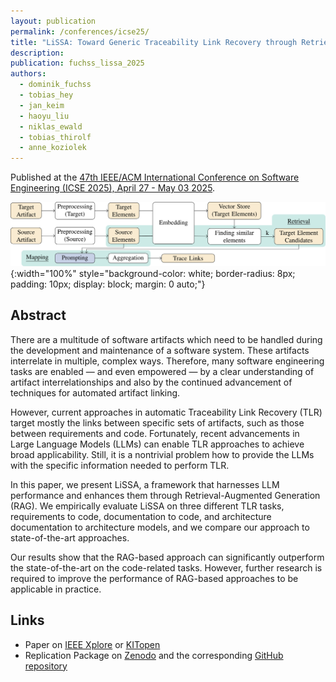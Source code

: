 ```yaml
---
layout: publication
permalink: /conferences/icse25/
title: "LiSSA: Toward Generic Traceability Link Recovery through Retrieval-Augmented Generation"
description:
publication: fuchss_lissa_2025
authors:
  - dominik_fuchss
  - tobias_hey
  - jan_keim
  - haoyu_liu
  - niklas_ewald
  - tobias_thirolf
  - anne_koziolek
---
```


Published at the [47th IEEE/ACM International Conference on Software Engineering (ICSE 2025), April 27 - May 03 2025](https://conf.researchr.org/home/icse-2025/).

![Approach Overview](/assets/img/conferences/icse25-approach.svg){:width="100%" style="background-color: white; border-radius: 8px; padding: 10px; display: block; margin: 0 auto;"}

## Abstract

There are a multitude of software artifacts which need to be handled during the development and maintenance of a software system. These artifacts interrelate in multiple, complex ways.
Therefore, many software engineering tasks are enabled — and even empowered — by a clear understanding of artifact interrelationships and also by the continued advancement of techniques for automated artifact linking.

However, current approaches in automatic Traceability Link Recovery (TLR) target mostly the links between specific sets of artifacts, such as those between requirements and code.
Fortunately, recent advancements in Large Language Models (LLMs) can enable TLR approaches to achieve broad applicability.
Still, it is a nontrivial problem how to provide the LLMs with the specific information needed to perform TLR.

In this paper, we present LiSSA, a framework that harnesses LLM performance and enhances them through Retrieval-Augmented Generation (RAG).
We empirically evaluate LiSSA on three different TLR tasks, requirements to code, documentation to code, and architecture documentation to architecture models, and we compare our approach to state-of-the-art approaches.

Our results show that the RAG-based approach can significantly outperform the state-of-the-art on the code-related tasks.
However, further research is required to improve the performance of RAG-based approaches to be applicable in practice.

## Links

- Paper on [IEEE Xplore](https://doi.org/10.1109/ICSE55347.2025.00186) or [KITopen](https://publikationen.bibliothek.kit.edu/1000179816)
- Replication Package on [Zenodo](https://doi.org/10.5281/zenodo.14714706) and the corresponding [GitHub repository](https://github.com/ardoco/ReplicationPackage-ICSE25_LiSSA-Toward-Generic-Traceability-Link-Recovery-through-RAG/tree/main)
